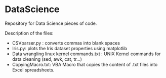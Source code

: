 # DataScience
Repository for Data Science pieces of code.

Description of the files:

- CSVparser.py : converts commas into blank spaces
- Iris.py: plots the Iris dataset properties using matplotlib
- Data wrangling linux kernel commands.txt : UNIX Kernel commands for data cleaning (sed, awk, cat, tr...)
- CopyingMacro.txt: VBA Macro that copies the content of .txt files into Excel spreadsheets.
